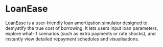 # LoanEase

LoanEase is a user-friendly loan amortization simulator designed to demystify the true cost of borrowing. It lets users input loan parameters, explore what-if scenarios (such as extra payments or rate shocks), and instantly view detailed repayment schedules and visualisations.